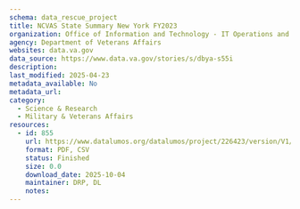 ```yaml
---
schema: data_rescue_project 
title: NCVAS State Summary New York FY2023
organization: Office of Information and Technology - IT Operations and Services (ITOPS)
agency: Department of Veterans Affairs
websites: data.va.gov
data_source: https://www.data.va.gov/stories/s/dbya-s55i
description: 
last_modified: 2025-04-23
metadata_available: No
metadata_url: 
category:
  - Science & Research 
  - Military & Veterans Affairs 
resources:
  - id: 855
    url: https://www.datalumos.org/datalumos/project/226423/version/V1/view
    format: PDF, CSV
    status: Finished
    size: 0.0
    download_date: 2025-10-04
    maintainer: DRP, DL
    notes: 
---
```

